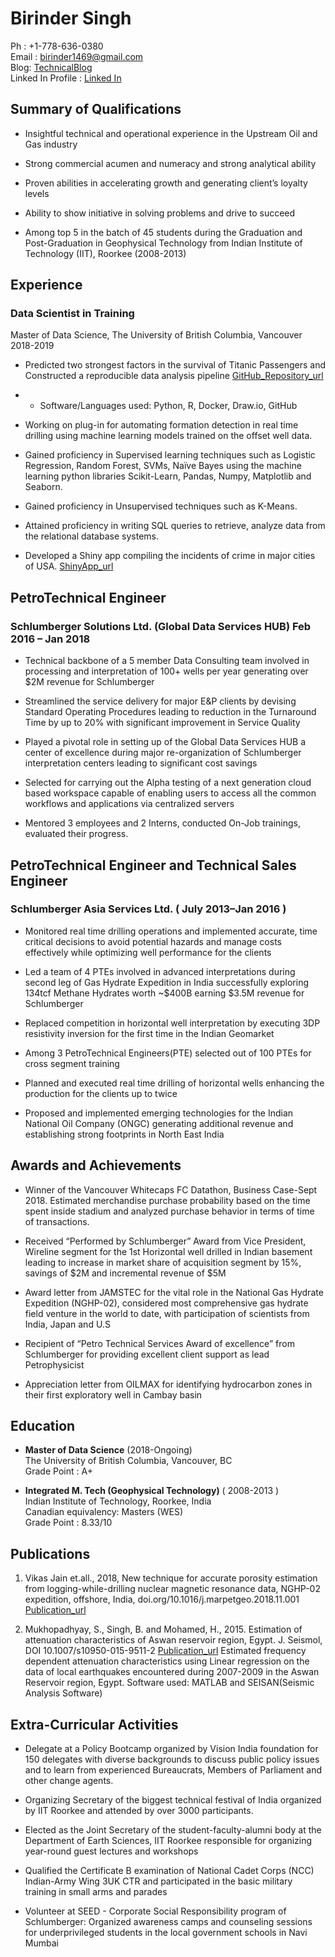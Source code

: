 # Birinder Singh

Ph : +1-778-636-0380 <br>
Email : birinder1469@gmail.com <br>
Blog: [TechnicalBlog](https://birinder1469.github.io/BirinderSingh_Blog/)<br>
Linked In Profile : [Linked In](https://www.linkedin.com/in/birinder-singh/)<br>

## Summary of Qualifications
*	Insightful technical and operational experience in the Upstream Oil and Gas industry

*	Strong commercial acumen and numeracy and strong analytical ability

*	Proven abilities in accelerating growth and generating client’s loyalty levels

*	Ability to show initiative in solving problems and drive to succeed

* Among top 5 in the batch of 45 students during the Graduation and Post-Graduation in Geophysical Technology from Indian Institute of Technology (IIT), Roorkee (2008-2013)

## Experience
### Data Scientist in Training
Master of Data Science, The University of British Columbia, Vancouver 				2018-2019

*	Predicted two strongest factors in the survival of Titanic Passengers and Constructed a reproducible data analysis pipeline [GitHub_Repository_url](https://github.com/Birinder1469)
  * -	Software/Languages used: Python, R, Docker, Draw.io, GitHub

*	Working on plug-in for automating formation detection in real time drilling using machine learning models trained on the offset well data.

*	Gained proficiency in Supervised learning techniques such as Logistic Regression, Random
Forest, SVMs, Naïve Bayes using the machine learning python libraries Scikit-Learn, Pandas, Numpy, Matplotlib and Seaborn.

*	Gained proficiency in Unsupervised techniques such as K-Means.

*	Attained proficiency in writing SQL queries to retrieve, analyze data from the relational database systems.

*	Developed a Shiny app compiling the incidents of crime in major cities of USA.  [ShinyApp_url](https://birinder1469.shinyapps.io/Crime_Fighters/)

## PetroTechnical Engineer
### Schlumberger Solutions Ltd. (Global Data Services HUB)                                             Feb 2016 – Jan 2018
*	Technical backbone of a 5 member Data Consulting team involved in processing and interpretation of 100+ wells per year generating over $2M revenue for Schlumberger

*	Streamlined the service delivery for major E&P clients by devising Standard Operating Procedures leading to reduction in the Turnaround Time by up to 20% with significant improvement in Service Quality

*	Played a pivotal role in setting up of the Global Data Services HUB a center of excellence during major re-organization of Schlumberger interpretation centers leading to significant cost savings

*	Selected for carrying out the Alpha testing of a next generation cloud based workspace capable of enabling users to access all the common workflows and applications via centralized servers

*	Mentored 3 employees and 2 Interns, conducted On-Job trainings, evaluated their progress.

## PetroTechnical Engineer and Technical Sales Engineer
### Schlumberger Asia Services    Ltd.                                                                                       ( July 2013–Jan 2016 )

*	Monitored real time drilling operations and implemented accurate, time critical decisions to avoid potential hazards and manage costs effectively while optimizing well performance for the clients


*	Led a team of 4 PTEs involved in advanced interpretations during second leg of Gas Hydrate Expedition in India successfully exploring 134tcf Methane Hydrates worth ~$400B earning $3.5M revenue for Schlumberger

*	Replaced competition in horizontal well interpretation by executing 3DP resistivity inversion for the first time in the Indian Geomarket

*	Among 3 PetroTechnical Engineers(PTE) selected out of 100 PTEs for cross segment training

* 	Planned and executed real time drilling of horizontal wells enhancing the production for the clients up to twice

*	Proposed and implemented emerging technologies for the Indian National Oil Company (ONGC) generating additional revenue and establishing strong footprints in North East India

## Awards and Achievements

*	Winner of the Vancouver Whitecaps FC Datathon, Business Case-Sept 2018. Estimated merchandise purchase probability based on the time spent inside stadium and analyzed purchase behavior in terms of time of transactions.

*	Received “Performed by Schlumberger” Award from Vice President, Wireline segment for the 1st Horizontal well drilled in Indian basement leading to increase in market share of acquisition segment by 15%, savings of \$2M and incremental revenue of \$5M

*	Award letter from JAMSTEC for the vital role in the National Gas Hydrate Expedition (NGHP-02), considered most comprehensive gas hydrate field venture in the world to date, with participation of scientists from India, Japan and U.S

*	Recipient of “Petro Technical Services Award of excellence” from Schlumberger for providing excellent client support as lead Petrophysicist

*	Appreciation letter from OILMAX for identifying hydrocarbon zones in their first exploratory well in Cambay basin

## Education

* **Master of Data Science** (2018-Ongoing) <br>	The University of British Columbia, Vancouver, BC <br>
Grade Point : A+

* **Integrated M. Tech (Geophysical Technology)** ( 2008-2013 ) <br>
Indian Institute of Technology, Roorkee, India <br>
Canadian equivalency: Masters (WES) 	<br>
Grade Point : 8.33/10<br>

## Publications
1.	Vikas Jain et.all., 2018, New technique for accurate porosity estimation from logging-while-drilling nuclear magnetic resonance data, NGHP-02 expedition, offshore, India, doi.org/10.1016/j.marpetgeo.2018.11.001
[Publication_url](https://www.sciencedirect.com/science/article/abs/pii/S0264817218304719?via%3Dihub)

2. Mukhopadhyay, S., Singh, B. and Mohamed, H., 2015. Estimation of attenuation characteristics of Aswan reservoir region, Egypt. J. Seismol, DOI 10.1007/s10950-015-9511-2  [Publication_url](https://link.springer.com/article/10.1007%2Fs10950-015-9511-2)
Estimated frequency dependent attenuation characteristics using Linear regression on the data of local earthquakes encountered during 2007-2009 in the Aswan Reservoir region, Egypt. Software used: MATLAB and SEISAN(Seismic Analysis Software)

## Extra-Curricular Activities
*	Delegate at a Policy Bootcamp organized by Vision India foundation for 150 delegates with diverse backgrounds to discuss public policy issues and to learn from experienced Bureaucrats, Members of Parliament and other change agents.

*	Organizing Secretary of the biggest technical festival of India organized by IIT Roorkee and attended by over 3000 participants.

*	Elected as the Joint Secretary of the student-faculty-alumni body at the Department of Earth Sciences, IIT Roorkee responsible for organizing year-round guest lectures and workshops

*	Qualified the Certificate B examination of National Cadet Corps (NCC) Indian-Army Wing 3UK CTR and participated in the basic military training in small arms and parades

*	Volunteer at SEED - Corporate Social Responsibility program of Schlumberger: Organized awareness camps and counseling sessions for underprivileged students in the local government schools in Navi Mumbai
